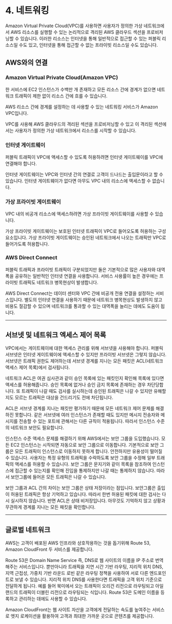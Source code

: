 # 4. 네트워킹

Amazon Virtual Private Cloud(VPC)를 사용하면 사용자가 정의한 가상 네트워크에서 AWS 리소스를 실행할 수 있는 논리적으로 격리된 AWS 클라우드 섹션을 프로비저닝할 수 있습니다. 이러한 리소스는 인터넷을 통해 일반적으로 접근할 수 있는 퍼블릭 리소스일 수도 있고, 인터넷을 통해 접근할 수 없는 프라이빗 리소스일 수도 있습니다.

## AWS와의 연결

### Amazon Virtual Private Cloud(Amazon VPC)

한 서비스에 EC2 인스턴스가 수백만 개 존재하고 모든 리소스 간에 경계가 없으면 네트워크 트래픽이 제한 없이 리소스 간에 흐를 수 있습니다.

AWS 리소스 간에 경계를 설정하는 데 사용할 수 있는 네트워킹 서비스가 Amazon VPC입니다.

VPC를 사용해 AWS 클라우드의 격리된 섹션을 프로비저닝할 수 있고 이 격리된 섹션에서는 사용자가 정의한 가상 네트워크에서 리소스를 시작할 수 있습니다.

### 인터넷 게이트웨이

퍼블릭 트래픽이 VPC에 액세스할 수 있도록 허용하려면 인터넷 게이트웨이를 VPC에 연결해야 합니다.

인터넷 게이트웨이는 VPC와 인터넷 간의 연결로 고객이 드나드는 출입문이라고 할 수 있습니다. 인터넷 게이트웨이가 없다면 아무도 VPC 내의 리소스에 액세스할 수 없습니다.

### 가상 프라이빗 게이트웨이

VPC 내의 비공개 리소스에 액세스하려면 가상 프라이빗 게이트웨이를 사용할 수 있습니다.

가상 프라이빗 게이트웨이는 보호된 인터넷 트래픽이 VPC로 들어오도록 허용하는 구성 요소입니다. 가상 프라이빗 게이트웨이는 승인된 네트워크에서 나오는 트래픽만 VPC로 들어가도록 허용합니다.

### AWS Direct Connect

퍼블릭 트래픽과 프라이빗 트래픽이 구분되었지만 둘은 기본적으로 많은 사용자와 대역폭을 공유하는 일반적인 인터넷 연결을 사용합니다. 서비스 사용률이 높은 경우에는 프라이빗 트래픽도 네트워크 병목현상이 발생합니다.

AWS Direct Connect는 데이터 센터와 VPC 간에 비공개 전용 연결을 설정하는 서비스입니다. 별도의 인터넷 연결을 사용하기 때문에 네트워크 병목현상도 발생하지 않고 비용도 절감할 수 있으며 네트워크를 통과할 수 있는 대역폭을 늘리는 데에도 도움이 됩니다.

---

## 서브넷 및 네트워크 엑세스 제어 목록

VPC에서는 게이트웨이에 대한 엑세스 관리를 위해 서브넷을 사용해야 합니다. 퍼블릭 서브넷은 인터넷 게이트웨이에 액세스할 수 있지만 프라이빗 서브넷은 그렇지 않습니다. 서브넷은 트래픽 권한도 제어하는데 서브넷 경계를 지나는 모든 패킷은 ACL(네트워크 액세스 제어 목록)에서 검사됩니다.

네트워크 ACL은 여권 심사관과 같이 승인 목록에 있는 패킷인지 확인해 목록에 있다면 액세스를 허용해줍니다. 승인 목록에 없거나 승인 금지 목록에 존재하는 경우 차단당합니다. 또 트래픽이 나갈 때도 검사를 실시하는데 승인된 트래픽은 나갈 수 있지만 유해할지도 모르는 트래픽은 대상을 건드리기도 전에 차단됩니다.

ACL은 서브넷 경계를 지나는 패킷만 평가하기 때문에 모든 네트워크 제어 문제를 해결하진 못합니다. 같은 서브넷에 여러 인스턴스가 존재할 때도 있지만 메시지 전송자와 메시지를 전송할 수 있는 포트에 관해서는 다른 규칙이 적용됩니다. 따라서 인스턴스 수준의 네트워크 보안도 필요합니다.

인스턴스 수준 액세스 문제를 해결하기 위해 AWS에서는 보안 그룹을 도입했습니다. 모든 EC2 인스턴스는 시작되면 자동으로 보안 그룹으로 이동합니다. 기본적으로 보안 그룹은 모든 트래픽이 인스턴스로 이동하지 못하게 합니다. 안전하지만 유용성이 떨어질 수 있습니다. 사용자는 특정 유형의 트래픽을 수락하도록 보안 그룹을 수정해 일부 트래픽의 액세스를 허용할 수 있습니다.
보안 그룹은 문지기와 같이 목록을 참조하여 인스턴스에 접근할 수 있는지를 확인해 진입을 통제하지만 나갈 때는 통제하지 않습니다. 따라서 보안그룹에 들어온 모든 트래픽은 나갈 수 있습니다.

보안 그룹과 ACL 간의 차이는 보안 그룹은 상태 저장이라는 점입니다. 보안그룹은 출입이 허용된 트래픽은 항상 기억하고 있습니다. 따라서 한번 허용된 패킷에 대한 검사는 다시 실시하지 않습니다. 반면 ACL은 상태 비저장입니다. 아무것도 기억하지 않고 상황과 무관하게 경계를 지나는 모든 패킷을 확인합니다.

---

## 글로벌 네트워크

AWS는 고객이 배포된 AWS 인프라와 상호작용하는 것을 돕기위해 Route 53, Amazon CloudFront 두 서비스를 제공합니다.

Route 53은 Domain Name Service 즉, DNS로 웹 사이트의 이름을 IP 주소로 번역해주는 서비스입니다. 뿐만아니라 트래픽을 지연 시간 기반 라우팅, 지리적 위치 DNS, 지역 근접성, 가중치 기반 라운드 로빈 같은 라우팅 정책을 사용하여 서로 다른 엔드포인트로 보낼 수 있습니다. 지리적 위치 DNS를 사용한다면 트래픽을 고객 위치 기준으로 전달하게 됩니다. 예를 들어 북미에서 오는 트래픽이 오리건 리전으로 라우팅되고 아일랜드의 트래픽이 더블린 리전으로 라우팅되는 식입니다. Route 53은 도메인 이름을 등록하고 관리하는 데에도 사용할 수 있습니다.

Amazon CloudFront는 웹 사이트 자산을 고객에게 전달하는 속도를 높여주는 서비스로 엣지 로케이션을 활용하여 고객과 최대한 가까운 곳으로 콘텐츠를 제공합니다.
